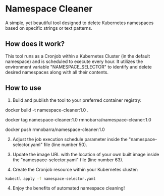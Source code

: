 # Namespace Cleaner

A simple, yet beautiful tool designed to delete Kubernetes namespaces based on specific strings or text patterns.

## How does it work?

This tool runs as a Cronjob within a Kubernetes Cluster (in the default namespace) and is scheduled to execute every hour. It utilizes the environment variable "NAMESPACE_SELECTOR" to identify and delete desired namespaces along with all their contents.

## How to use

1. Build and publish the tool to your preferred container registry:

docker build -t namespace-cleaner:1.0 .

docker tag namespace-cleaner:1.0 rmnobarra/namespace-cleaner:1.0

docker push rmnobarra/namespace-cleaner:1.0

2. Adjust the job execution schedule parameter inside the "namespace-selector.yaml" file (line number 50).

3. Update the image URL with the location of your own built image inside the "namespace-selector.yaml" file (line number 63).

4. Create the Cronjob resource within your Kubernetes cluster:

```bash
kubectl apply -f namespace-selector.yaml
```

4. Enjoy the benefits of automated namespace cleaning!